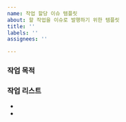 ```yaml
---
name: 작업 할당 이슈 템플릿
about: 할 작업을 이슈로 발행하기 위한 템플릿
title: ''
labels: ''
assignees: ''

---
```


### 작업 목적

### 작업 리스트
- 
-

